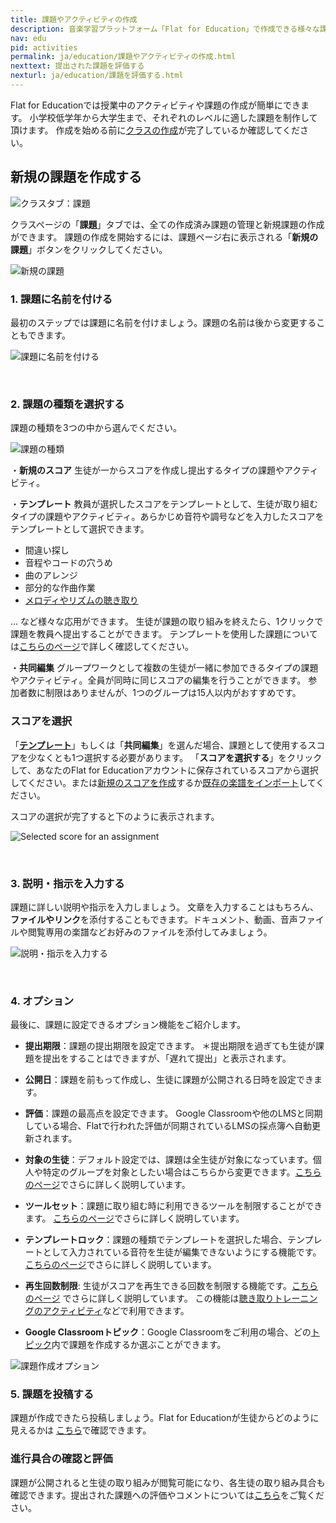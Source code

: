 ```yaml
---
title: 課題やアクティビティの作成
description: 音楽学習プラットフォーム「Flat for Education」で作成できる様々な課題やアクティビティについて紹介します。
nav: edu
pid: activities
permalink: ja/education/課題やアクティビティの作成.html
nexttext: 提出された課題を評価する
nexturl: ja/education/課題を評価する.html
---
```


Flat for Educationでは授業中のアクティビティや課題の作成が簡単にできます。
小学校低学年から大学生まで、それぞれのレベルに適した課題を制作して頂けます。
作成を始める前に[クラスの作成](/help/ja/education/クラスの作成.html)が完了しているか確認してください。

## 新規の課題を作成する

![クラスタブ：課題](/help/assets/img/edu-ja/class-tab-assignments.png)

クラスページの「**課題**」タブでは、全ての作成済み課題の管理と新規課題の作成ができます。
課題の作成を開始するには、課題ページ右に表示される「**新規の課題**」ボタンをクリックしてください。 

![新規の課題](/help/assets/img/edu-ja/class-new-assignment-btn.png)
<br>


### 1. 課題に名前を付ける

最初のステップでは課題に名前を付けましょう。課題の名前は後から変更することもできます。

![課題に名前を付ける](/help/assets/img/edu-ja/class-new-assignment-name.png)

<br>


### 2. 課題の種類を選択する

課題の種類を3つの中から選んでください。

![課題の種類](/help/assets/img/edu-ja/class-new-assignment-pick-type.png)
<br>


・**新規のスコア**
生徒が一からスコアを作成し提出するタイプの課題やアクティビティ。
<br>

・**テンプレート**
教員が選択したスコアをテンプレートとして、生徒が取り組むタイプの課題やアクティビティ。あらかじめ音符や調号などを入力したスコアをテンプレートとして選択できます。

* 間違い探し
* 音程やコードの穴うめ
* 曲のアレンジ
* 部分的な作曲作業
* [メロディやリズムの聴き取り](/help/ja/education/ディクテーション.html)

 ... など様々な応用ができます。
生徒が課題の取り組みを終えたら、1クリックで課題を教員へ提出することができます。
テンプレートを使用した課題については[こちらのページ](/help/ja/education/テンプレート機能.html)で詳しく確認してください。
<br>

・**共同編集**
グループワークとして複数の生徒が一緒に参加できるタイプの課題やアクティビティ。全員が同時に同じスコアの編集を行うことができます。
参加者数に制限はありませんが、1つのグループは15人以内がおすすめです。
<br>


### スコアを選択

「**[テンプレート](/help/ja/education/テンプレート機能.html)**」もしくは「**共同編集**」を選んだ場合、課題として使用するスコアを少なくとも1つ選択する必要があります。
「**スコアを選択する**」をクリックして、あなたのFlat for Educationアカウントに保存されているスコアから選択してください。または[新規のスコアを作成](/help/ja/music-notation-software/スコアの作成.html)するか[既存の楽譜をインポート](/help/en/music-notation-software/import.html)してください。

スコアの選択が完了すると下のように表示されます。

![Selected score for an assignment](/help/assets/img/edu-ja/class-new-assignment-picked-score.png)

<br>


### 3. 説明・指示を入力する

課題に詳しい説明や指示を入力しましょう。
文章を入力することはもちろん、**ファイルやリンク**を添付することもできます。ドキュメント、動画、音声ファイルや閲覧専用の楽譜などお好みのファイルを添付してみましょう。

![説明・指示を入力する](/help/assets/img/edu-ja/class-new-assignment-instructions.png)

<br>


### 4. オプション

最後に、課題に設定できるオプション機能をご紹介します。

* **提出期限**：課題の提出期限を設定できます。
 ＊提出期限を過ぎても生徒が課題を提出をすることはできますが、「遅れて提出」と表示されます。

* **公開日**：課題を前もって作成し、生徒に課題が公開される日時を設定できます。

* **評価**：課題の最高点を設定できます。
Google Classroomや他のLMSと同期している場合、Flatで行われた評価が同期されているLMSの採点簿へ自動更新されます。 

* **対象の生徒**：デフォルト設定では、課題は全生徒が対象になっています。個人や特定のグループを対象としたい場合はこちらから変更できます。[こちらのページ](/help/ja/education/個別の課題.html)でさらに詳しく説明しています。

* **ツールセット**：課題に取り組む時に利用できるツールを制限することができます。 [こちらのページ](/help/ja/education/ツールセットの設定.html)でさらに詳しく説明しています。

* **テンプレートロック**：課題の種類でテンプレートを選択した場合、テンプレートとして入力されている音符を生徒が編集できないようにする機能です。[こちらのページ](/help/ja/education/テンプレート機能.html)でさらに詳しく説明しています。

* **再生回数制限**: 生徒がスコアを再生できる回数を制限する機能です。[こちらのページ](/help/ja/education/ディクテーション.html) でさらに詳しく説明しています。
この機能は[聴き取りトレーニングのアクティビティ](/help/ja/education/ディクテーション.html)などで利用できます。

* **Google Classroomトピック**：Google Classroomをご利用の場合、どの[トピック](https://support.google.com/edu/classroom/answer/9093681)内で課題を作成するか選ぶことができます。

![課題作成オプション](/help/assets/img/edu-ja/class-new-assignment-extras.png)
<br>


### 5. 課題を投稿する

課題が作成できたら投稿しましょう。Flat for Educationが生徒からどのように見えるかは [こちら](/help/ja/education/生徒view.html)で確認できます。
<br>


### 進行具合の確認と評価

課題が公開されると生徒の取り組みが閲覧可能になり、各生徒の取り組み具合も確認できます。提出された課題への評価やコメントについては[こちら](/help/ja/education/課題を評価する.html)をご覧ください。


